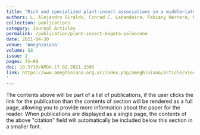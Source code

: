 ```yaml
---
title: "Rich and specialized plant-insect associations in a middle–late Paleocene (58–60 Ma) Neotropical rainforest (Bogotá Formation, Colombia)"
authors: L. Alejandro Giraldo, Conrad C. Labandeira, Fabiany Herrera, Mónica R. Carvalho
collection: publications
category: Journal Articles
permalink: /publication/plant-insect-bogota-paleocene
date: 2021-04-30
venue: 'Ameghiniana'
volume: 58
issue: 2
pages: 75–99
doi: 10.5710/AMGH.17.02.2021.3390
link: https://www.ameghiniana.org.ar/index.php/ameghiniana/article/view/3390
'
---
```

The contents above will be part of a list of publications, if the user clicks the link for the publication than the contents of section will be rendered as a full page, allowing you to provide more information about the paper for the reader. When publications are displayed as a single page, the contents of the above "citation" field will automatically be included below this section in a smaller font.
